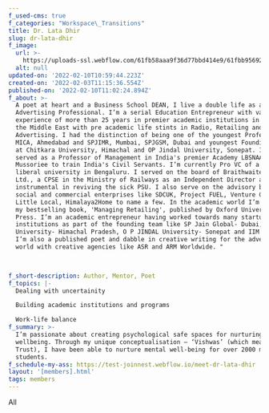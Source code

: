 ```yaml
---
f_used-cms: true
f_categories: "Workspace\_Transitions"
title: Dr. Lata Dhir
slug: dr-lata-dhir
f_image:
  url: >-
    https://uploads-ssl.webflow.com/61fb58aaa9f36d77bbd414e9/61fbb95692d8c33e36ad8e9e_daralatadhir.png
  alt: null
updated-on: '2022-02-10T10:59:44.223Z'
created-on: '2022-02-03T11:15:36.554Z'
published-on: '2022-02-10T11:02:24.894Z'
f_about: >-
  A poet at heart and a Business School DEAN, I live a double life as a Creative
  Advertising Professional. I’m a serial Education Entrepreneur with varied
  experience of more than 25 years in premier academic institutions in India and
  the Middle East with pre academic life stints in Radio, Retailing and
  Advertising. I had the distinction of being one of the youngest Professors at
  MICA, Ahmedabad and SPJIMR, Mumbai, SPJGSM, Dubai and youngest Founding Dean
  at Chitkara University, Himachal and OP Jindal University, Sonepat. I’ve also
  served as a Professor of Management in India's premier Academy LBSNAA,
  Mussoriee to train India's Civil Servants. I’m currently Pro VC of a private
  liberal university in Bengaluru. I served on the board of Braithwaite & Co.
  Ltd., a CPSE in the Ministry of Railways as an Independent Director and was
  instrumental in reviving the sick PSU. I also serve on the advisory boards of
  social and commercial enterprises like SDCUK, Project FUEL, Venture Garage,
  Little Local, Himalaya2Home to name a few. In the academic world I’m known for
  my bestselling book, 'Managing Retailing', published by Oxford University
  Press. I’m an academic entrepreneur having worked towards many startup
  institutions as part of the founding team like SP Jain Global- Dubai, Chitkara
  University- Himachal Pradesh, O P JINDAL University- Sonepat and IIM Kashipur.
  I’m also a published poet and dabble in creative writing for the advertising
  world with creative agencies like ASR and ARM Worldwide. "


  ‍
f_short-description: Author, Mentor, Poet
f_topics: |-
  Dealing with uncertainity

  Building academic institutions and programs

  Work-life balance
f_summary: >-
  I’m passionate about creating psychological safe spaces for nurturing mental
  wellbeing. Through my unique conceptualisation – ‘Vishwas’ (which means
  Trust), I have been able to nurture mental well-being for over 2000 management
  students.
f_schedule-my-ass: https://test-joinnest.webflow.io/meet-dr-lata-dhir
layout: '[members].html'
tags: members
---
```


All
